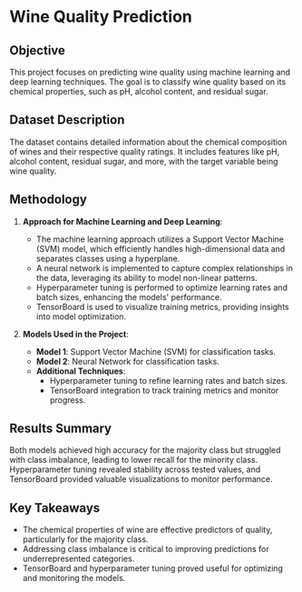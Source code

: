 # Wine Quality Prediction

## Objective
This project focuses on predicting wine quality using machine learning and deep learning techniques. The goal is to classify wine quality based on its chemical properties, such as pH, alcohol content, and residual sugar.

## Dataset Description
The dataset contains detailed information about the chemical composition of wines and their respective quality ratings. It includes features like pH, alcohol content, residual sugar, and more, with the target variable being wine quality.

## Methodology
1. **Approach for Machine Learning and Deep Learning**:
   - The machine learning approach utilizes a Support Vector Machine (SVM) model, which efficiently handles high-dimensional data and separates classes using a hyperplane.
   - A neural network is implemented to capture complex relationships in the data, leveraging its ability to model non-linear patterns.
   - Hyperparameter tuning is performed to optimize learning rates and batch sizes, enhancing the models' performance.
   - TensorBoard is used to visualize training metrics, providing insights into model optimization.

2. **Models Used in the Project**:
   - **Model 1**: Support Vector Machine (SVM) for classification tasks.
   - **Model 2**: Neural Network for classification tasks.
   - **Additional Techniques**:
       - Hyperparameter tuning to refine learning rates and batch sizes.
       - TensorBoard integration to track training metrics and monitor progress.

## Results Summary
Both models achieved high accuracy for the majority class but struggled with class imbalance, leading to lower recall for the minority class. Hyperparameter tuning revealed stability across tested values, and TensorBoard provided valuable visualizations to monitor performance.

## Key Takeaways
- The chemical properties of wine are effective predictors of quality, particularly for the majority class.
- Addressing class imbalance is critical to improving predictions for underrepresented categories.
- TensorBoard and hyperparameter tuning proved useful for optimizing and monitoring the models.
